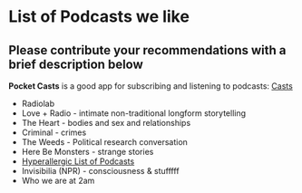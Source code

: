 # List of Podcasts we like

## Please contribute your recommendations with a brief description below

**Pocket Casts** is a good app for subscribing and listening to podcasts: [Casts](https://itunes.apple.com/us/app/pocket-casts/id414834813?mt=8)

* Radiolab
* Love + Radio - intimate non-traditional longform storytelling
* The Heart - bodies and sex and relationships
* Criminal - crimes
* The Weeds - Political research conversation
* Here Be Monsters - strange stories
* [Hyperallergic List of Podcasts](https://hyperallergic.com/333437/art-and-culture-podcast-episodes-you-should-hear/)
* Invisibilia (NPR) - consciousness & stufffff
* Who we are at 2am
